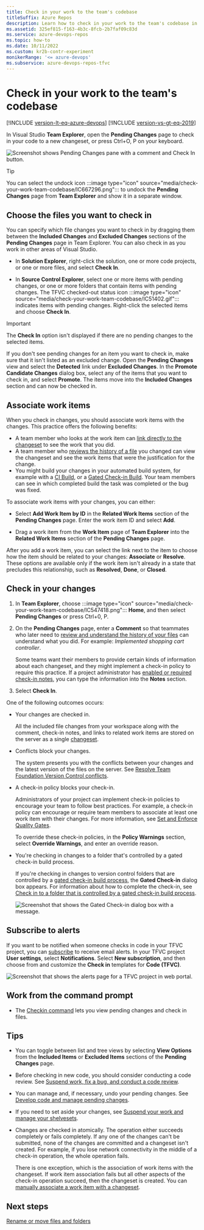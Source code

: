 ```yaml
---
title: Check in your work to the team's codebase
titleSuffix: Azure Repos
description: Learn how to check in your work to the team's codebase in Azure Repos, including possible outcomes and conflicts.
ms.assetid: 325ef815-f163-4b3c-8fcb-2b7faf09c83d
ms.service: azure-devops-repos
ms.topic: how-to
ms.date: 10/11/2022
ms.custom: kr2b-contr-experiment
monikerRange: '<= azure-devops'
ms.subservice: azure-devops-repos-tfvc
---
```


# Check in your work to the team's codebase

[!INCLUDE [version-lt-eq-azure-devops](../../includes/version-lt-eq-azure-devops.md)]
[!INCLUDE [version-vs-gt-eq-2019](../../includes/version-vs-gt-eq-2019.md)]

In Visual Studio **Team Explorer**, open the **Pending Changes** page to check in your code to a new changeset, or press Ctrl+O, P on your keyboard.

![Screenshot shows Pending Changes pane with a comment and Check In button.](media/check-your-work-team-codebase/pending-changes.png)

>[!TIP]
> You can select the undock icon :::image type="icon" source="media/check-your-work-team-codebase/IC667296.png"::: to undock the **Pending Changes** page from **Team Explorer** and show it in a separate window.

<a name="include_exclude"></a>

## Choose the files you want to check in

You can specify which file changes you want to check in by dragging them between the **Included Changes** and **Excluded Changes** sections of the **Pending Changes** page in Team Explorer. You can also check in as you work in other areas of Visual Studio.

- In **Solution Explorer**, right-click the solution, one or more code projects, or one or more files, and select **Check In**.

- In **Source Control Explorer**, select one or more items with pending changes, or one or more folders that contain items with pending changes. The TFVC checked-out status icon :::image type="icon" source="media/check-your-work-team-codebase/IC51402.gif"::: indicates items with pending changes. Right-click the selected items and choose **Check In**.

> [!IMPORTANT]
> The **Check In** option isn't displayed if there are no pending changes to the selected items.

If you don't see pending changes for an item you want to check in, make sure that it isn't listed as an excluded change. Open the **Pending Changes** view and select the **Detected** link under **Excluded Changes**. In the **Promote Candidate Changes** dialog box, select any of the items that you want to check in, and select **Promote**. The items move into the **Included Changes** section and can now be checked in.

## Associate work items

When you check in changes, you should associate work items with the changes. This practice offers the following benefits:

- A team member who looks at the work item can [link directly to the changeset](../../boards/backlogs/add-link.md) to see the work that you did.
- A team member who [reviews the history of a file](view-manage-past-versions.md) you changed can view the changeset and see the work items that were the justification for the change.
- You might build your changes in your automated build system, for example with a [CI Build](../../pipelines/build/triggers.md), or a [Gated Check-in Build](../../pipelines/repos/index.md). Your team members can see in which completed build the task was completed or the bug was fixed.

To associate work items with your changes, you can either:

- Select **Add Work Item by ID** in the **Related Work Items** section of the **Pending Changes** page. Enter the work item ID and select **Add**.

- Drag a work item from the **Work Item** page of **Team Explorer** into the **Related Work Items** section of the **Pending Changes** page.

After you add a work item, you can select the link next to the item to choose how the item should be related to your changes: **Associate** or **Resolve**. These options are available only if the work item isn't already in a state that precludes this relationship, such as **Resolved**, **Done**, or **Closed**.

## Check in your changes

1. In **Team Explorer**, choose :::image type="icon" source="media/check-your-work-team-codebase/IC547418.png"::: **Home**, and then select **Pending Changes** or press Ctrl+0, P.

1. On the **Pending Changes** page, enter a **Comment** so that teammates who later need to [review and understand the history of your files](view-manage-past-versions.md) can understand what you did. For example: *Implemented shopping cart controller*.

   Some teams want their members to provide certain kinds of information about each changeset, and they might implement a check-in policy to require this practice. If a project administrator has [enabled or required check-in notes](configure-check-notes.md), you can type the information into the **Notes** section.

1. Select **Check In**.

One of the following outcomes occurs:

- Your changes are checked in.

  All the included file changes from your workspace along with the comment, check-in notes, and links to related work items are stored on the server as a single [changeset](find-view-changesets.md).

- Conflicts block your changes.

  The system presents you with the conflicts between your changes and the latest version of the files on the server. See [Resolve Team Foundation Version Control conflicts](resolve-team-foundation-version-control-conflicts.md).

- A check-in policy blocks your check-in.

  Administrators of your project can implement check-in policies to encourage your team to follow best practices. For example, a check-in policy can encourage or require team members to associate at least one work item with their changes. For more information, see [Set and Enforce Quality Gates](set-enforce-quality-gates.md).

  To override these check-in policies, in the **Policy Warnings** section, select **Override Warnings**, and enter an override reason.

- You're checking in changes to a folder that's controlled by a gated check-in build process.

  If you're checking in changes to version control folders that are controlled by a [gated check-in build process](../../pipelines/repos/index.md), the **Gated Check-in** dialog box appears. For information about how to complete the check-in, see [Check in to a folder that is controlled by a gated check-in build process](check-folder-controlled-by-gated-check-build-process.md).

  ![Screenshot that shows the Gated Check-in dialog box with a message.](media/check-your-work-team-codebase/gated-check-in.png)


## Subscribe to alerts

If you want to be notified when someone checks in code in your TFVC project, you can [subscribe](../../organizations/notifications/manage-your-personal-notifications.md) to receive email alerts. In your TFVC project **User settings**, select **Notifications**. Select **New subscription**, and then choose from and customize the **Check in** templates for **Code (TFVC)**.

![Screenshot that shows the alerts page for a TFVC project in web portal.](media/check-your-work-team-codebase/notifications.png)

## Work from the command prompt

- The [Checkin command](checkin-command.md) lets you view pending changes and check in files.

## Tips

- You can toggle between list and tree views by selecting **View Options** from the **Included Items** or **Excluded Items** sections of the **Pending Changes** page.

- Before checking in new code, you should consider conducting a code review. See [Suspend work, fix a bug, and conduct a code review](day-life-alm-developer-suspend-work-fix-bug-conduct-code-review.md).

- You can manage and, if necessary, undo your pending changes. See [Develop code and manage pending changes](develop-code-manage-pending-changes.md).

- If you need to set aside your changes, see [Suspend your work and manage your shelvesets](suspend-your-work-manage-your-shelvesets.md).

- Changes are checked in atomically. The operation either succeeds completely or fails completely. If any one of the changes can't be submitted, none of the changes are committed and a changeset isn't created. For example, if you lose network connectivity in the middle of a check-in operation, the whole operation fails.

  There is one exception, which is the association of work items with the changeset. If work item association fails but all other aspects of the check-in operation succeed, then the changeset is created. You can [manually associate a work item with a changeset](../../boards/backlogs/add-link.md).

## Next steps

[Rename or move files and folders](rename-move-files-folders.md)
